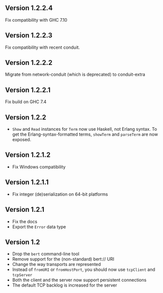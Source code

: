 Version 1.2.2.4
---------------

Fix compatibility with GHC 7.10

Version 1.2.2.3
---------------

Fix compatibility with recent conduit.

Version 1.2.2.2
---------------

Migrate from network-conduit (which is deprecated) to conduit-extra

Version 1.2.2.1
---------------

Fix build on GHC 7.4

Version 1.2.2
---------------

* `Show` and `Read` instances for `Term` now use Haskell, not Erlang syntax. To
  get the Erlang-syntax-formatted terms, `showTerm` and `parseTerm` are now
  exposed.

Version 1.2.1.2
---------------

* Fix Windows compatibility

Version 1.2.1.1
---------------

* Fix integer (de)serialization on 64-bit platforms

Version 1.2.1
-------------

* Fix the docs
* Export the `Error` data type

Version 1.2
-----------

* Drop the `bert` command-line tool
* Remove support for the (non-standard) bert:// URI
* Change the way transports are represented
* Instead of `fromURI` or `fromHostPort`, you should now use `tcpClient` and
  `tcpServer`
* Both the client and the server now support persistent connections
* The default TCP backlog is increased for the server
